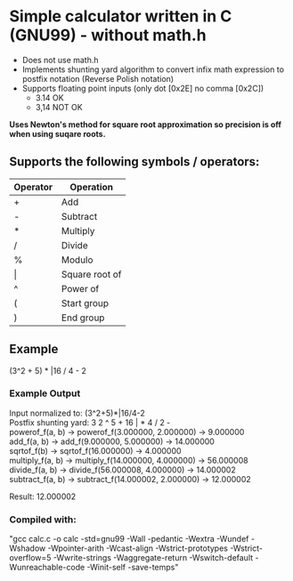 # Simple calculator written in C (GNU99) - without math.h

- Does not use math.h
- Implements shunting yard algorithm to convert infix math expression to postfix notation (Reverse Polish notation)
- Supports floating point inputs (only dot [0x2E] no comma [0x2C])
  - 3.14 OK
  - 3,14 NOT OK
 
**Uses Newton's method for square root approximation so precision is off when using suqare roots.**


## Supports the following symbols / operators:
| Operator | Operation |
| -------- | --------- |
| + | Add |
| - | Subtract |
| * | Multiply |
| / | Divide |
| % | Modulo |
| \| | Square root of |
| ^ | Power of |
| ( | Start group |
| ) | End group |


## Example
(3^2 + 5) * |16 / 4 - 2

### Example Output
Input normalized to: (3^2+5)*|16/4-2  
Postfix shunting yard: 3 2 ^ 5 + 16 | * 4 / 2 -  
powerof_f(a, b) -> powerof_f(3.000000, 2.000000) -> 9.000000  
add_f(a, b) -> add_f(9.000000, 5.000000) -> 14.000000  
sqrtof_f(b) -> sqrtof_f(16.000000) -> 4.000000  
multiply_f(a, b) -> multiply_f(14.000000, 4.000000) -> 56.000008  
divide_f(a, b) -> divide_f(56.000008, 4.000000) -> 14.000002  
subtract_f(a, b) -> subtract_f(14.000002, 2.000000) -> 12.000002  
  
Result: 12.000002  


### Compiled with: 
"gcc calc.c -o calc -std=gnu99 -Wall -pedantic -Wextra -Wundef -Wshadow -Wpointer-arith -Wcast-align -Wstrict-prototypes -Wstrict-overflow=5 -Wwrite-strings -Waggregate-return -Wswitch-default -Wunreachable-code -Winit-self -save-temps"
